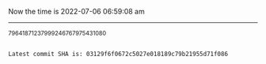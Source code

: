 Now the time is 2022-07-06 06:59:08 am

---

<small>79641871237999246767975431080</small>

```txt

Latest commit SHA is: 03129f6f0672c5027e018189c79b21955d71f086
```
